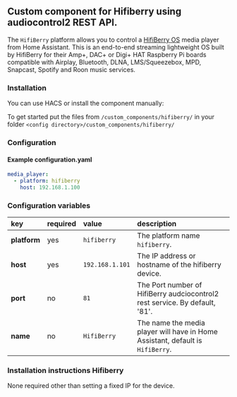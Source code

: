 ## Custom component for Hifiberry using audiocontrol2 REST API.
The `HifiBerry` platform allows you to control a [HifiBerry OS](https://www.hifiberry.com/hifiberryos/) media player from Home Assistant. This is an end-to-end streaming lightweight OS built by HifiBerry for their Amp+, DAC+ or Digi+ HAT Raspberry Pi boards compatible with Airplay, Bluetooth, DLNA, LMS/Squeezebox, MPD, Snapcast, Spotify and Roon music services.
### Installation
You can use HACS or install the component manually:

To get started put the files from `/custom_components/hifiberry/` in your folder `<config directory>/custom_components/hifiberry/`

### Configuration
#### Example configuration.yaml

```yaml
media_player:
  - platform: hifiberry
    host: 192.168.1.100
```

### Configuration variables

key | required | value | description  
:--- | :--- | :--- | :---
**platform** | yes | `hifiberry` | The platform name `hifiberry`.
**host** | yes | `192.168.1.101` | The IP address or hostname of the hifiberry device.
**port** | no | `81` | The Port number of HifiBerry audciocontrol2 rest service. By default, '81'.
**name** | no | `HifiBerry` | The name the media player will have in Home Assistant, default is `HifiBerry`.

### Installation instructions Hifiberry
None required other than setting a fixed IP for the device.
